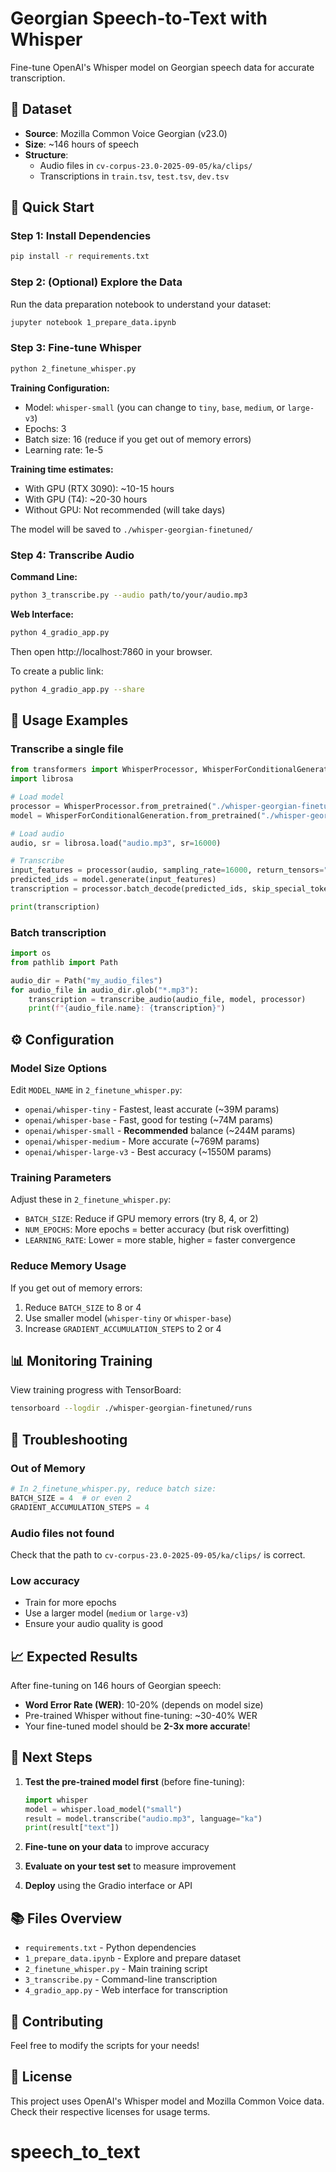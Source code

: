 # Georgian Speech-to-Text with Whisper

Fine-tune OpenAI's Whisper model on Georgian speech data for accurate transcription.

## 📁 Dataset
- **Source**: Mozilla Common Voice Georgian (v23.0)
- **Size**: ~146 hours of speech
- **Structure**:
  - Audio files in `cv-corpus-23.0-2025-09-05/ka/clips/`
  - Transcriptions in `train.tsv`, `test.tsv`, `dev.tsv`

## 🚀 Quick Start

### Step 1: Install Dependencies
```bash
pip install -r requirements.txt
```

### Step 2: (Optional) Explore the Data
Run the data preparation notebook to understand your dataset:
```bash
jupyter notebook 1_prepare_data.ipynb
```

### Step 3: Fine-tune Whisper
```bash
python 2_finetune_whisper.py
```

**Training Configuration:**
- Model: `whisper-small` (you can change to `tiny`, `base`, `medium`, or `large-v3`)
- Epochs: 3
- Batch size: 16 (reduce if you get out of memory errors)
- Learning rate: 1e-5

**Training time estimates:**
- With GPU (RTX 3090): ~10-15 hours
- With GPU (T4): ~20-30 hours
- Without GPU: Not recommended (will take days)

The model will be saved to `./whisper-georgian-finetuned/`

### Step 4: Transcribe Audio

**Command Line:**
```bash
python 3_transcribe.py --audio path/to/your/audio.mp3
```

**Web Interface:**
```bash
python 4_gradio_app.py
```
Then open http://localhost:7860 in your browser.

To create a public link:
```bash
python 4_gradio_app.py --share
```

## 📝 Usage Examples

### Transcribe a single file
```python
from transformers import WhisperProcessor, WhisperForConditionalGeneration
import librosa

# Load model
processor = WhisperProcessor.from_pretrained("./whisper-georgian-finetuned")
model = WhisperForConditionalGeneration.from_pretrained("./whisper-georgian-finetuned")

# Load audio
audio, sr = librosa.load("audio.mp3", sr=16000)

# Transcribe
input_features = processor(audio, sampling_rate=16000, return_tensors="pt").input_features
predicted_ids = model.generate(input_features)
transcription = processor.batch_decode(predicted_ids, skip_special_tokens=True)[0]

print(transcription)
```

### Batch transcription
```python
import os
from pathlib import Path

audio_dir = Path("my_audio_files")
for audio_file in audio_dir.glob("*.mp3"):
    transcription = transcribe_audio(audio_file, model, processor)
    print(f"{audio_file.name}: {transcription}")
```

## ⚙️ Configuration

### Model Size Options
Edit `MODEL_NAME` in `2_finetune_whisper.py`:
- `openai/whisper-tiny` - Fastest, least accurate (~39M params)
- `openai/whisper-base` - Fast, good for testing (~74M params)
- `openai/whisper-small` - **Recommended** balance (~244M params)
- `openai/whisper-medium` - More accurate (~769M params)
- `openai/whisper-large-v3` - Best accuracy (~1550M params)

### Training Parameters
Adjust these in `2_finetune_whisper.py`:
- `BATCH_SIZE`: Reduce if GPU memory errors (try 8, 4, or 2)
- `NUM_EPOCHS`: More epochs = better accuracy (but risk overfitting)
- `LEARNING_RATE`: Lower = more stable, higher = faster convergence

### Reduce Memory Usage
If you get out of memory errors:
1. Reduce `BATCH_SIZE` to 8 or 4
2. Use smaller model (`whisper-tiny` or `whisper-base`)
3. Increase `GRADIENT_ACCUMULATION_STEPS` to 2 or 4

## 📊 Monitoring Training

View training progress with TensorBoard:
```bash
tensorboard --logdir ./whisper-georgian-finetuned/runs
```

## 🔧 Troubleshooting

### Out of Memory
```python
# In 2_finetune_whisper.py, reduce batch size:
BATCH_SIZE = 4  # or even 2
GRADIENT_ACCUMULATION_STEPS = 4
```

### Audio files not found
Check that the path to `cv-corpus-23.0-2025-09-05/ka/clips/` is correct.

### Low accuracy
- Train for more epochs
- Use a larger model (`medium` or `large-v3`)
- Ensure your audio quality is good

## 📈 Expected Results

After fine-tuning on 146 hours of Georgian speech:
- **Word Error Rate (WER)**: 10-20% (depends on model size)
- Pre-trained Whisper without fine-tuning: ~30-40% WER
- Your fine-tuned model should be **2-3x more accurate**!

## 🎯 Next Steps

1. **Test the pre-trained model first** (before fine-tuning):
   ```python
   import whisper
   model = whisper.load_model("small")
   result = model.transcribe("audio.mp3", language="ka")
   print(result["text"])
   ```

2. **Fine-tune on your data** to improve accuracy

3. **Evaluate on your test set** to measure improvement

4. **Deploy** using the Gradio interface or API

## 📚 Files Overview

- `requirements.txt` - Python dependencies
- `1_prepare_data.ipynb` - Explore and prepare dataset
- `2_finetune_whisper.py` - Main training script
- `3_transcribe.py` - Command-line transcription
- `4_gradio_app.py` - Web interface for transcription

## 🤝 Contributing

Feel free to modify the scripts for your needs!

## 📄 License

This project uses OpenAI's Whisper model and Mozilla Common Voice data.
Check their respective licenses for usage terms.
# speech_to_text
